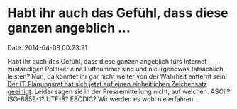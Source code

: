 Habt ihr auch das Gefühl, dass diese ganzen angeblich \...
==========================================================

Date: 2014-04-08 00:23:21

Habt ihr auch das Gefühl, dass diese ganzen angeblich fürs Internet
zuständigen Politiker eine Luftnummer sind und nie irgendwas tatsächlich
leisten? Nun, da könntet ihr gar nicht weiter von der Wahrheit entfernt
sein! [Der IT-Planungsrat hat sich jetzt auf einen einheitlichen
Zeichensatz
geeinigt](http://www.it-planungsrat.de/SharedDocs/Pressemitteilungen/DE/2014/PM_13.%20Sitzung.html?nn=1309358).
Leider sagen sie in der Pressemitteilung nicht, auf welchen. ASCII?
ISO-8859-1? UTF-8? EBCDIC? Wir werden es wohl nie erfahren.
